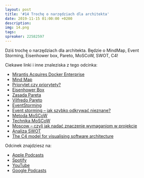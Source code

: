 ```yaml
---
layout: post
title: '#14 Trochę o narzędziach dla architekta'
date: 2019-11-15 01:00:00 +0200
description: 
img: 14.png
tags: 
spreaker: 22582597
---
```

Dziś trochę o narzędziach dla architekta. Będzie o MindMap, Event Storming, Eisenhower box, Pareto, MoSCoW, SWOT, C4!

Ciekawe linki i inne znaleziska z tego odcinka:

- [Mirantis Acquires Docker Enterprise](https://techcrunch.com/2019/11/13/mirantis-acquires-docker-enterprise/)
- [Mind Map](https://en.wikipedia.org/wiki/Mind_map)
- [Priorytet czy priorytety?](http://jaktopowiedziec.pl/priorytet-czy-priorytety/)
- [Eisenhower Box](https://jamesclear.com/eisenhower-box)
- [Zasada Pareta](https://pl.wikipedia.org/wiki/Zasada_Pareta)
- [Vilfredo Pareto](https://pl.wikipedia.org/wiki/Vilfredo_Pareto)
- [EventStorming](https://www.eventstorming.com/)
- [Event storming – jak szybko odkrywać nieznane?](https://radekmaziarka.pl/2018/12/06/event-storming-jak-szybko-odkrywac-nieznane/)
- [Metoda MoSCoW](https://pl.wikipedia.org/wiki/Metoda_MoSCoW)
- [Technika MoSCoW](https://mfiles.pl/pl/index.php/Technika_MoSCoW)
- [Moscow – czyli jak nadać znaczenie wymaganiom w projekcie](https://zarzadzam-projektami.pl/2017/07/14/921/)
- [Analiza SWOT](https://mfiles.pl/pl/index.php/Analiza_SWOT)
- [The C4 model for visualising software architecture](https://c4model.com/)

Odcinek znajdziesz na:

- [Apple Podcasts](https://podcasts.apple.com/pl/podcast/troch%C4%99-o-narz%C4%99dziach-dla-architekta/id1477067604?i=1000456869363&l=pl)
- [Spotify](https://open.spotify.com/episode/5VAwLqybf4Sok3K6lMVdW4)
- [YouTube](https://youtu.be/C3BEEd8jC9o)
- [Google Podcasts](https://podcasts.google.com/?feed=aHR0cHM6Ly9hbmNob3IuZm0vcy84NzIwMTBjL3BvZGNhc3QvcnNz&episode=YTBkYWMyN2ItYTM1Mi0wZmJlLWNkNTAtNjQ5MWYxZTAwZDFm)
